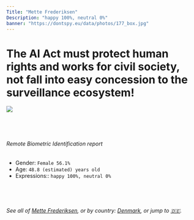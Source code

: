 ```yaml
---
Title: "Mette Frederiksen"
Description: "happy 100%, neutral 0%"
banner: "https://dontspy.eu/data/photos/177_box.jpg"
---
```


# The AI Act must protect human rights and works for civil society, not fall into easy concession to the surveillance ecosystem!

<link rel="stylesheet" type="text/css" href="/css/blog.css" />

<div class="is-fake" hidden>

_This is a **fake picture**_, we collect these anyway [because the AI Act](why-deepfake) negotiation moves in a way that would create more mess in our lives! for a longer explanation, read [The Dual Threat: How Losing the Biometric Battle Fuels Deepfake Proliferation](/blog/the-dual-threat-how-losing-the-biometric-battle-fuels-deepfake-proliferation/)

</div>

<!-- <img src="https://dontspy.eu/data/photos/54_box.jpg" /> -->
<img src="https://dontspy.eu/data/photos/177_box.jpg" />

## <br>

###### Remote Biometric Identification report

* <span class="label">Gender:</span> `Female 56.1%`
* <span class="label">Age:</span> `48.8 (estimated) years old`
* <span class="label">Expressions::</span> `happy 100%, neutral 0%`

## <br>

###### See all of [Mette Frederiksen](/policymaker#Mette%20Frederiksen), or by country: [Denmark](/country#Denmark), or jump to [🇩🇪](/x/69).

## <br>